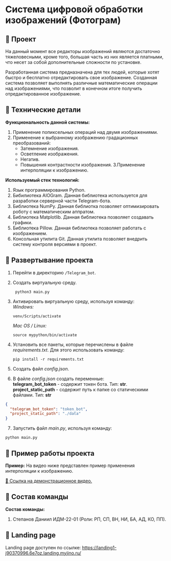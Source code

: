 # Система цифровой обработки изображений (Фотограм)

## :robot: Проект

На данный момент все редакторы изображений являются достаточно тяжеловесными, кроме того, большая часть из них является платными, что несет за собой дополнительные сложности по установке.

Разработанная система предназначена для тех людей, которые хотят быстро и бесплатно отредактировать свое изображение. 
Созданная система позволяет выполнять различные математические операции над изображениями, 
что позволит в конечном итоге получить отредактированное изображение.

## :robot: Технические детали
__Функциональность данной системы:__
1. Применение попиксельных операций над двумя изображениями.
2. Применение к выбранному изображению градационных преобразований:
   - Затемнение изображения.
   - Осветление изображения.
   - Негатив.
   - Повышения контрастности изображения.
3.Применение интерполяции к изображению.

__Используемый стек технологий:__
  1. Язык программирования Python.
  2. Бибилиотека AIOGram. Данная библиотека используется для разработки серверной части Telegram-бота.
  3. Библиотека NumPy. Данная библиотка позволяет оптимизировать роботу с математическим аппратом.
  4. Библиотека Matplotlib. Данная библиотека позволяет создавать графики.
  5. Библиотека Pillow. Данная библиотека позволяет работать с изображением.
  6. Консольная утилита Git. Данная утилита позволяет внедрить систему контроля версиями в проект.

## :robot: Развертывание проекта
1. Перейти в директорию ```/Telegram_bot```. 
2. Создать виртуальную среду. 
   ```
    python3 main.py
   ```
3. Активировать виртуальную среду, используя команду:<br>
   _Windows:_
   ``` 
   venv/Scripts/activate
   ```
   _Mac OS / Linux:_
   ``` 
   source mypython/bin/activate
   ```
   
4. Установить все пакеты, которые перечислены в файле _requirements.txt_. Для этого использовать команду:
   ```
   pip install -r requirements.txt
   ```
5. Создать файл _config.json_.
6. В файле _config.json_ создать переменные:<br>
__telegram_bot_token__ - содержит токен бота. Тип: __str__.<br>
__project_static_path__ - содержит путь к папке со статическими файлами. Тип: __str__
```json
{
  "telegram_bot_token": "token_bot",
  "project_static_path": "./data"
}
```
7. Запустить файл _main.py_, используя команду:
```
python main.py
```
## :robot: Пример работы проекта
__Пример:__ На видео ниже представлен пример применения интерполяции к изображению.

[🎥 Ссылка на демонстрационное видео.](https://img.youtube.com/vi/YOUTUBE_VIDEO_ID_HERE/0.jpg")
## :robot: Состав команды
__Состав команды:__
1. Степанов Даниил ИДМ-22-01 (Роли: РП, СП, ВН, НИ, БА, АД, КО, ПП).

## :robot: Landing page
Landing page доступен по ссылке: https://landing1-j90370996.6e7oz.landing.myjino.ru/



